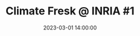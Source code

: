 ---
title: "Climate Fresk @ INRIA #1"
date: 2023-03-01 14:00:00
location: INRIA Rennes
draft: false
---